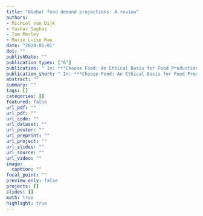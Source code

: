```yaml
---
title: "Global food demand projections: A review"
authors: 
- Michiel van Dijk
- Yashar Saghai
- Tom Morley
- Marie Luise Rau
date: "2020-01-01"
doi: ""
publishDate: ""
publication_types: ["6"]
publication: " In: ***Choose Food: An Ethical Basis for Food Production***. Ed. by Alan Goldberg. Baltimore: John Hopkins University Press"
publication_short: " In: ***Choose Food: An Ethical Basis for Food Production***. Ed. by Alan Goldberg. Baltimore: John Hopkins University Press"
abstract: ""
summary: ""
tags: []
categories: []
featured: false
url_pdf: ""
url_pdf: ""
url_code: ""
url_dataset: ""
url_poster: ""
url_preprint: ""
url_project: ""
url_slides: ""
url_source: ""
url_video: ""
image: 
  caption: ""
focal_point: ""
preview_only: false
projects: []
slides: []
math: true
highlight: true
---
```

